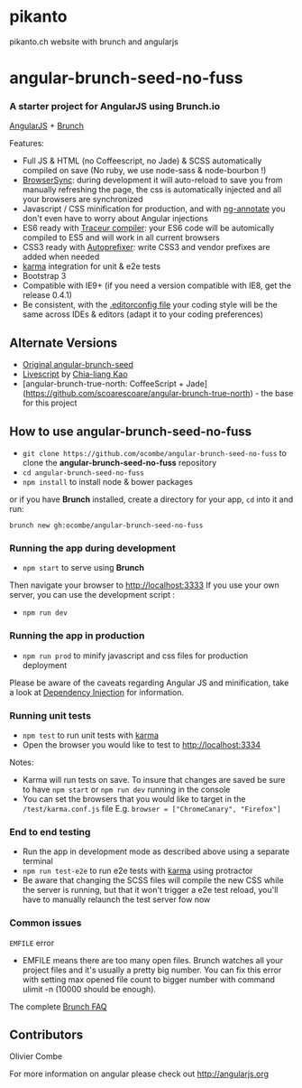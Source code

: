 # pikanto
pikanto.ch website with brunch and angularjs


# angular-brunch-seed-no-fuss
### A starter project for AngularJS using Brunch.io

[AngularJS](http://angularjs.org) + [Brunch](http://brunch.io)

Features:
* Full JS & HTML (no Coffeescript, no Jade) & SCSS automatically compiled on save (No ruby, we use node-sass & node-bourbon !)
* [BrowserSync](http://www.browsersync.io/): during development it will auto-reload to save you from manually refreshing the page, the css is automatically injected and all your browsers are synchronized
* Javascript / CSS minification for production, and with [ng-annotate](https://github.com/olov/ng-annotate) you don't even have to worry about Angular injections
* ES6 ready with [Traceur compiler](https://github.com/google/traceur-compiler): your ES6 code will be automically compiled to ES5 and will work in all current browsers
* CSS3 ready with [Autoprefixer](https://github.com/postcss/autoprefixer): write CSS3 and vendor prefixes are added when needed
* [karma](http://karma-runner.github.io) integration for unit & e2e tests
* Bootstrap 3
* Compatible with IE9+ (if you need a version compatible with IE8, get the release 0.4.1)
* Be consistent, with the [.editorconfig file](http://editorconfig.org/) your coding style will be the same across IDEs & editors (adapt it to your coding preferences)

## Alternate Versions

- [Original angular-brunch-seed](https://github.com/scotch/angular-brunch-seed)
- [Livescript](https://github.com/clkao/angular-brunch-seed-livescript) by [Chia-liang Kao](https://github.com/clkao)
- [angular-brunch-true-north: CoffeeScript + Jade] (https://github.com/scoarescoare/angular-brunch-true-north) - the base for this project

## How to use angular-brunch-seed-no-fuss

* `git clone https://github.com/ocombe/angular-brunch-seed-no-fuss` to clone the **angular-brunch-seed-no-fuss** repository
* `cd angular-brunch-seed-no-fuss`
* `npm install` to install node & bower packages

or if you have **Brunch** installed, create a directory for your app, `cd` into it and run:

`brunch new gh:ocombe/angular-brunch-seed-no-fuss`

### Running the app during development

* `npm start` to serve using **Brunch**

Then navigate your browser to [http://localhost:3333](http://localhost:3333)
If you use your own server, you can use the development script :

* `npm run dev`

### Running the app in production

* `npm run prod` to minify javascript and css files for production deployment

Please be aware of the caveats regarding Angular JS and minification, take a look at [Dependency Injection](http://docs.angularjs.org/guide/di) for information.

### Running unit tests

* `npm test` to run unit tests with [karma](http://karma-runner.github.io)
* Open the browser you would like to test to [http://localhost:3334](http://localhost:3334)

Notes:

- Karma will run tests on save. To insure that changes are saved be sure to have `npm start` or `npm run dev` running in the console
- You can set the browsers that you would like to target in the `/test/karma.conf.js` file E.g. `browser = ["ChromeCanary", "Firefox"]`

### End to end testing

* Run the app in development mode as described above using a separate terminal
* `npm run test-e2e` to run e2e tests with [karma](http://karma-runner.github.io) using protractor
* Be aware that changing the SCSS files will compile the new CSS while the server is running, but that it won't trigger a e2e test reload, you'll have to manually relaunch the test server fow now

### Common issues

`EMFILE` error
- EMFILE means there are too many open files. Brunch watches all your project files and it's usually a pretty big number. You can fix this error with setting max opened file count to bigger number with command ulimit -n <number> (10000 should be enough).

The complete [Brunch FAQ](https://github.com/brunch/brunch/blob/master/docs/faq.md)

## Contributors

Olivier Combe

For more information on angular please check out <http://angularjs.org>
